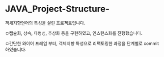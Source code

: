 # JAVA_Project-Structure-
객체지향언어의 특성을 살린 프로젝트입니다.


ㅁ캡슐화, 상속, 다형성, 추상화 등을 구현하였고, 인스턴스화를 진행했습니다.


ㅁ간단한 와이어 프레임 부터, 객체지향 특성으로 리팩토링한 과정을 단계별로 commit 하였습니다.

